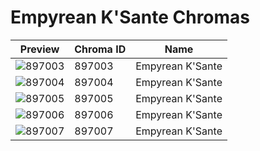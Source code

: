 # Empyrean K'Sante Chromas

| Preview | Chroma ID | Name |
|---------|-----------|------|
| ![897003](https://raw.communitydragon.org/latest/plugins/rcp-be-lol-game-data/global/default/v1/champion-chroma-images/897/897003.png) | 897003 | Empyrean K'Sante |
| ![897004](https://raw.communitydragon.org/latest/plugins/rcp-be-lol-game-data/global/default/v1/champion-chroma-images/897/897004.png) | 897004 | Empyrean K'Sante |
| ![897005](https://raw.communitydragon.org/latest/plugins/rcp-be-lol-game-data/global/default/v1/champion-chroma-images/897/897005.png) | 897005 | Empyrean K'Sante |
| ![897006](https://raw.communitydragon.org/latest/plugins/rcp-be-lol-game-data/global/default/v1/champion-chroma-images/897/897006.png) | 897006 | Empyrean K'Sante |
| ![897007](https://raw.communitydragon.org/latest/plugins/rcp-be-lol-game-data/global/default/v1/champion-chroma-images/897/897007.png) | 897007 | Empyrean K'Sante |